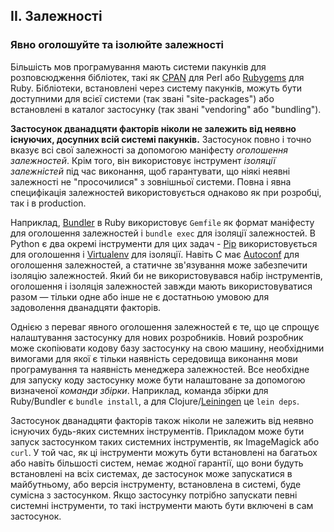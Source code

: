 ## II. Залежності

### Явно оголошуйте та ізолюйте залежності

Більшість мов програмування мають системи пакунків для розповсюдження бібліотек, такі як [CPAN](http://www.cpan.org/) для Perl або [Rubygems](http://rubygems.org/) для Ruby. Бібліотеки, встановлені через систему пакунків, можуть бути доступними для всієї системи (так звані "site-packages") або встановлені в каталог застосунку (так звані "vendoring" або "bundling").

**Застосунок дванадцяти факторів ніколи не залежить від неявно існуючих, досупних всій системі пакунків.** Застосунок повно і точно вказує всі свої залежності за допомогою маніфесту *оголошення залежностей*. Крім того, він використовує інструмент *ізоляції залежністей* під час виконання, щоб гарантувати, що ніякі неявні залежності не "просочилися" з зовнішньої системи. Повна і явна специфікація залежностей використовується однаково як при розробці, так і в production.

Наприклад, [Bundler](https://bundler.io/) в Ruby використовує `Gemfile` як формат маніфесту для оголошення залежностей і `bundle exec` для ізоляції залежностей. В Python є два окремі інструменти для цих задач - [Pip](http://www.pip-installer.org/en/latest/) використовується для оголошення і [Virtualenv](http://www.virtualenv.org/en/latest/) для ізоляції. Навіть C має [Autoconf](http://www.gnu.org/s/autoconf/) для оголошення залежностей, а статичне зв'язування може забезпечити ізоляцію залежностей. Який би не використовувався набір інструментів, оголошення і ізоляція залежностей завжди мають використовуватися разом — тільки одне або інше не є достатньою умовою для задоволення дванадцяти факторів.

Однією з переваг явного оголошення залежностей є те, що це спрощує налаштування застосунку для нових розробників. Новий розробник може скопіювати кодову базу застосунку на свою машину, необхідними вимогами для якої є тільки наявність середовища виконання мови програмування та наявність менеджера залежностей. Все необхідне для запуску коду застосунку може бути налаштоване за допомогою визначеної *команди збірки*. Наприклад, команда збірки для Ruby/Bundler є `bundle install`, а для Clojure/[Leiningen](https://github.com/technomancy/leiningen#readme) це `lein deps`.

Застосунок дванадцяти факторів також ніколи не залежить від неявно існуючих будь-яких системних інструментів. Прикладом може бути запуск застосунком таких системних інструментів, як ImageMagick або `curl`. У той час, як ці інструменти можуть бути встановлені на багатьох або навіть більшості систем, немає жодної гарантії, що вони будуть встановлені на всіх системах, де застосунок може запускатися в майбутньому, або версія інструменту, встановлена в системі, буде сумісна з застосунком. Якщо застосунку потрібно запускати певні системні інструменти, то такі інструменти мають бути включені в сам застосунок.